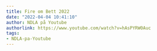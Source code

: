 ```yaml
---
title: Fire om Bett 2022
date: "2022-04-04 10:41:10"
author: NDLA på Youtube
authorlink: https://www.youtube.com/watch?v=hAsPYRW0Auc
tags:
- NDLA-pa-Youtube
---
```

